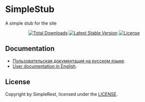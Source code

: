 # SimpleStub

A simple stub for the site
<div style="text-align:center">
<a href="https://packagist.org/packages/simplerest/simplestub"><img src="https://img.shields.io/packagist/dt/simplerest/simplestub" alt="Total Downloads"></a>
<a href="https://packagist.org/packages/simplerest/simplestub"><img src="https://img.shields.io/packagist/v/simplerest/simplestub" alt="Latest Stable Version"></a>
<a href="https://packagist.org/packages/simplerest/simplestub"><img src="https://img.shields.io/packagist/l/simplerest/simplestub" alt="License"></a>
</div>

## Documentation

- [Пользовательская документация на русском языке](./docs/README.ru.md).    
- [User documentation in English](./docs/README.en.md).

## License

Copyright by SimpleRest, licensed under the [LICENSE](LICENSE).
